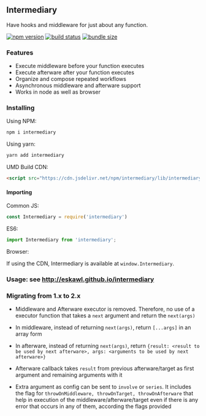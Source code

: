 ## Intermediary

Have hooks and middleware for just about any function.


[![npm version](https://img.shields.io/npm/v/intermediary.svg?logo=npm&style=popout)](https://www.npmjs.org/package/intermediary)
[![build status](https://img.shields.io/travis/eskawl/intermediary.svg?logo=travis&style=popout)](https://travis-ci.org/eskawl/intermediary)
[![bundle size](https://img.shields.io/bundlephobia/minzip/intermediary.svg?logo=webpack&style=popout-square)](https://bundlephobia.com/result?p=intermediary@1.0.0)

### Features
- Execute middleware before your function executes
- Execute afterware after your function executes
- Organize and compose repeated workflows
- Asynchronous middleware and afterware support
- Works in node as well as browser


### Installing

Using NPM:

```bash
npm i intermediary
```

Using yarn:

```bash
yarn add intermediary
```

UMD Build CDN:

```html
<script src="https://cdn.jsdelivr.net/npm/intermediary/lib/intermediary.min.js"></script>
```

#### Importing

Common JS:

```js
const Intermediary = require('intermediary')
```

ES6:

```js
import Intermediary from 'intermediary';
```
Browser:

If using the CDN, Intermediary is available at `window.Intermediary`.

### Usage: see http://eskawl.github.io/intermediary


### Migrating from 1.x to 2.x

* Middleware and Afterware executor is removed. Therefore, no use of a executor function that takes a `next` argument and return the `next(args)`

* In middleware, instead of returning `next(args)`, return `[...args]` in an array form

* In afterware, instead of returning `next(args)`, return `{result: <result to be used by next afterware>, args: <arguments to be used by next afterware>}`

* Afterware callback takes `result` from previous afterware/target as first argument and remaining arguments with it

* Extra argument as config can be sent to `involve` or `series`. It includes the flag for `throwOnMiddleware, throwOnTarget, throwOnAfterware` that help in execution of the middleware/afterware/target even if there is any error that occurs in any of them, according the flags provided
